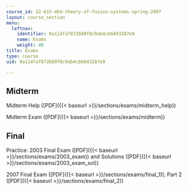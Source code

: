 ```yaml
---
course_id: 22-615-mhd-theory-of-fusion-systems-spring-2007
layout: course_section
menu:
  leftnav:
    identifier: 0a114faf872b89f8c9ab4cb6843287e9
    name: Exams
    weight: 40
title: Exams
type: course
uid: 0a114faf872b89f8c9ab4cb6843287e9

---
```


Midterm
-------

Midterm Help ([PDF]({{< baseurl >}}/sections/exams/midterm_help))

Midterm Exam ([PDF]({{< baseurl >}}/sections/exams/midterm))

Final
-----

Practice: 2003 Final Exam ([PDF]({{< baseurl >}}/sections/exams/2003_exam)) and Solutions ([PDF]({{< baseurl >}}/sections/exams/2003_exam_sol))

2007 Final Exam ([PDF]({{< baseurl >}}/sections/exams/final_1)); Part 2 ([PDF]({{< baseurl >}}/sections/exams/final_2))